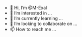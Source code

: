 - 👋 Hi, I’m @M-Exal
- 👀 I’m interested in ...
- 🌱 I’m currently learning ...
- 💞️ I’m looking to collaborate on ...
- 📫 How to reach me ...

<!---
M-Exal/M-Exal is a ✨ special ✨ repository because its `README.md` (this file) appears on your GitHub profile.
You can click the Preview link to take a look at your changes.
--->
